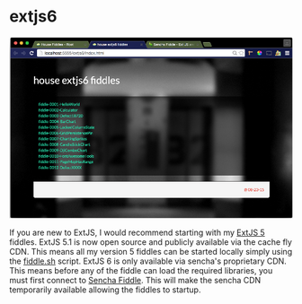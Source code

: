 extjs6
======

![Screenshot](screenshot.png)

If you are new to ExtJS, I would recommend starting with my [ExtJS 5](../fiddles/extjs5) fiddles. ExtJS 5.1 is now
open source and publicly available via the cache fly CDN.  This means all my version 5 fiddles can be started
locally simply using the [fiddle.sh](../..scripts/fiddle.sh) script.  ExtJS 6 is only available via sencha's proprietary
CDN.  This means before any of the fiddle can load the required libraries, you must first connect to [Sencha Fiddle](https://fiddle.sencha.com/#home).
This will make the sencha CDN temporarily available allowing the fiddles to startup.


